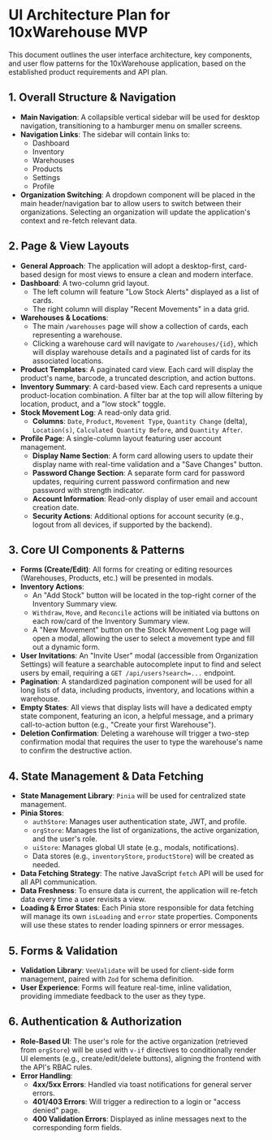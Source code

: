 # UI Architecture Plan for 10xWarehouse MVP

This document outlines the user interface architecture, key components, and user flow patterns for the 10xWarehouse application, based on the established product requirements and API plan.

## 1. Overall Structure & Navigation

-   **Main Navigation**: A collapsible vertical sidebar will be used for desktop navigation, transitioning to a hamburger menu on smaller screens.
-   **Navigation Links**: The sidebar will contain links to:
    -   Dashboard
    -   Inventory
    -   Warehouses
    -   Products
    -   Settings
    -   Profile
-   **Organization Switching**: A dropdown component will be placed in the main header/navigation bar to allow users to switch between their organizations. Selecting an organization will update the application's context and re-fetch relevant data.

## 2. Page & View Layouts

-   **General Approach**: The application will adopt a desktop-first, card-based design for most views to ensure a clean and modern interface.
-   **Dashboard**: A two-column grid layout.
    -   The left column will feature "Low Stock Alerts" displayed as a list of cards.
    -   The right column will display "Recent Movements" in a data grid.
-   **Warehouses & Locations**:
    -   The main `/warehouses` page will show a collection of cards, each representing a warehouse.
    -   Clicking a warehouse card will navigate to `/warehouses/{id}`, which will display warehouse details and a paginated list of cards for its associated locations.
-   **Product Templates**: A paginated card view. Each card will display the product's name, barcode, a truncated description, and action buttons.
-   **Inventory Summary**: A card-based view. Each card represents a unique product-location combination. A filter bar at the top will allow filtering by location, product, and a "low stock" toggle.
-   **Stock Movement Log**: A read-only data grid.
    -   **Columns**: `Date`, `Product`, `Movement Type`, `Quantity Change` (delta), `Location(s)`, `Calculated Quantity Before`, and `Quantity After`.
-   **Profile Page**: A single-column layout featuring user account management.
    -   **Display Name Section**: A form card allowing users to update their display name with real-time validation and a "Save Changes" button.
    -   **Password Change Section**: A separate form card for password updates, requiring current password confirmation and new password with strength indicator.
    -   **Account Information**: Read-only display of user email and account creation date.
    -   **Security Actions**: Additional options for account security (e.g., logout from all devices, if supported by the backend).

## 3. Core UI Components & Patterns

-   **Forms (Create/Edit)**: All forms for creating or editing resources (Warehouses, Products, etc.) will be presented in modals.
-   **Inventory Actions**:
    -   An "Add Stock" button will be located in the top-right corner of the Inventory Summary view.
    -   `Withdraw`, `Move`, and `Reconcile` actions will be initiated via buttons on each row/card of the Inventory Summary view.
    -   A "New Movement" button on the Stock Movement Log page will open a modal, allowing the user to select a movement type and fill out a dynamic form.
-   **User Invitations**: An "Invite User" modal (accessible from Organization Settings) will feature a searchable autocomplete input to find and select users by email, requiring a `GET /api/users?search=...` endpoint.
-   **Pagination**: A standardized pagination component will be used for all long lists of data, including products, inventory, and locations within a warehouse.
-   **Empty States**: All views that display lists will have a dedicated empty state component, featuring an icon, a helpful message, and a primary call-to-action button (e.g., "Create your first Warehouse").
-   **Deletion Confirmation**: Deleting a warehouse will trigger a two-step confirmation modal that requires the user to type the warehouse's name to confirm the destructive action.

## 4. State Management & Data Fetching

-   **State Management Library**: `Pinia` will be used for centralized state management.
-   **Pinia Stores**:
    -   `authStore`: Manages user authentication state, JWT, and profile.
    -   `orgStore`: Manages the list of organizations, the active organization, and the user's role.
    -   `uiStore`: Manages global UI state (e.g., modals, notifications).
    -   Data stores (e.g., `inventoryStore`, `productStore`) will be created as needed.
-   **Data Fetching Strategy**: The native JavaScript `fetch` API will be used for all API communication.
-   **Data Freshness**: To ensure data is current, the application will re-fetch data every time a user revisits a view.
-   **Loading & Error States**: Each Pinia store responsible for data fetching will manage its own `isLoading` and `error` state properties. Components will use these states to render loading spinners or error messages.

## 5. Forms & Validation

-   **Validation Library**: `VeeValidate` will be used for client-side form management, paired with `Zod` for schema definition.
-   **User Experience**: Forms will feature real-time, inline validation, providing immediate feedback to the user as they type.

## 6. Authentication & Authorization

-   **Role-Based UI**: The user's role for the active organization (retrieved from `orgStore`) will be used with `v-if` directives to conditionally render UI elements (e.g., create/edit/delete buttons), aligning the frontend with the API's RBAC rules.
-   **Error Handling**:
    -   **4xx/5xx Errors**: Handled via toast notifications for general server errors.
    -   **401/403 Errors**: Will trigger a redirection to a login or "access denied" page.
    -   **400 Validation Errors**: Displayed as inline messages next to the corresponding form fields.
